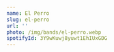 ```yaml
---
name: El Perro
slug: el-perro
url: ''
photo: /img/bands/el-perro.webp
spotifyId: 3Y9wKuwj8yuwt1EhIUxGDG
---
```

